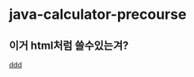 # java-calculator-precourse
<h2>이거 html처럼 쓸수있는겨?</h2>
<a href="https://www.youtube.com/watch?v=jbxCHNOf-MM">ddd</a>
